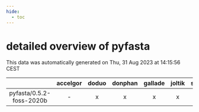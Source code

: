 ```yaml
---
hide:
  - toc
---
```


detailed overview of pyfasta
============================


This data was automatically generated on Thu, 31 Aug 2023 at 14:15:56 CEST  

| |accelgor|doduo|donphan|gallade|joltik|skitty|swalot|victini|
| :---: | :---: | :---: | :---: | :---: | :---: | :---: | :---: | :---: |
|pyfasta/0.5.2-foss-2020b|-|x|x|x|x|x|x|x|
